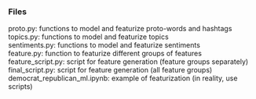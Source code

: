 ### Files  
proto.py: functions to model and featurize proto-words and hashtags  
topics.py: functions to model and featurize topics  
sentiments.py: functions to model and featurize sentiments  
feature.py: function to featurize different groups of features
feature_script.py: script for feature generation (feature groups separately)  
final_script.py: script for feature generation (all feature groups)  
democrat_republican_ml.ipynb: example of featurization (in reality, use scripts)
